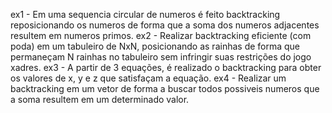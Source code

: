 ex1 - Em uma sequencia circular de numeros é feito backtracking reposicionando os numeros de forma que a soma dos numeros adjacentes resultem em numeros primos.
ex2 - Realizar backtracking eficiente (com poda) em um tabuleiro de NxN, posicionando as rainhas de forma que permaneçam N rainhas no tabuleiro sem infringir suas restrições do jogo xadres.
ex3 - A partir de 3 equações, é realizado o backtracking para obter os valores de x, y e z que satisfaçam a equação.
ex4 - Realizar um backtracking em um vetor de forma a buscar todos possiveis numeros que a soma resultem em um determinado valor.

